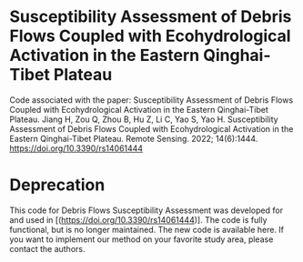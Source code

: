 # Susceptibility Assessment of Debris Flows Coupled with Ecohydrological Activation in the Eastern Qinghai-Tibet Plateau
Code associated with the paper:
Susceptibility Assessment of Debris Flows Coupled with Ecohydrological Activation in the Eastern Qinghai-Tibet Plateau.
Jiang H, Zou Q, Zhou B, Hu Z, Li C, Yao S, Yao H. Susceptibility Assessment of Debris Flows Coupled with Ecohydrological Activation in the Eastern Qinghai-Tibet Plateau. Remote Sensing. 2022; 14(6):1444. https://doi.org/10.3390/rs14061444
# Deprecation
This code for Debris Flows Susceptibility Assessment  was developed for and used in [(https://doi.org/10.3390/rs14061444)]. The code is fully functional, but is no longer maintained. The new code is available here. If you want to implement our method on your favorite study area, please contact the authors.
